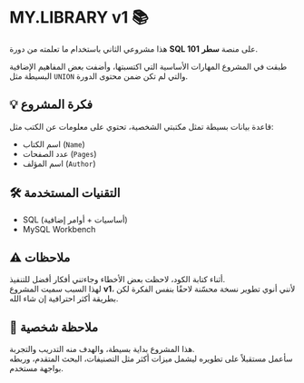 # MY.LIBRARY v1 📚

هذا مشروعي الثاني باستخدام ما تعلمته من دورة **SQL 101** على منصة **سطر**.

طبقت في المشروع المهارات الأساسية التي اكتسبتها، وأضفت بعض المفاهيم الإضافية البسيطة مثل `UNION` والتي لم تكن ضمن محتوى الدورة.

## 💡 فكرة المشروع
قاعدة بيانات بسيطة تمثل مكتبتي الشخصية، تحتوي على معلومات عن الكتب مثل:
- اسم الكتاب (`Name`)
- عدد الصفحات (`Pages`)
- اسم المؤلف (`Author`)

## 🛠️ التقنيات المستخدمة
- SQL (أساسيات + أوامر إضافية)
- MySQL Workbench

## ⚠️ ملاحظات
أثناء كتابة الكود، لاحظت بعض الأخطاء وجاءتني أفكار أفضل للتنفيذ.  
لهذا السبب سميت المشروع **v1**، لأنني أنوي تطوير نسخة محسّنة لاحقًا بنفس الفكرة لكن بطريقة أكثر احترافية إن شاء الله.

## 📌 ملاحظة شخصية
هذا المشروع بداية بسيطة، والهدف منه التدريب والتجربة.  
سأعمل مستقبلاً على تطويره ليشمل ميزات أكثر مثل التصنيفات، البحث المتقدم، وربطه بواجهة مستخدم.
